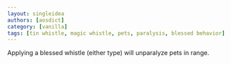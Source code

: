 ```yaml
---
layout: singleidea
authors: [aosdict]
category: [vanilla]
tags: [tin whistle, magic whistle, pets, paralysis, blessed behavior]
---
```

Applying a blessed whistle (either type) will unparalyze pets in range.
